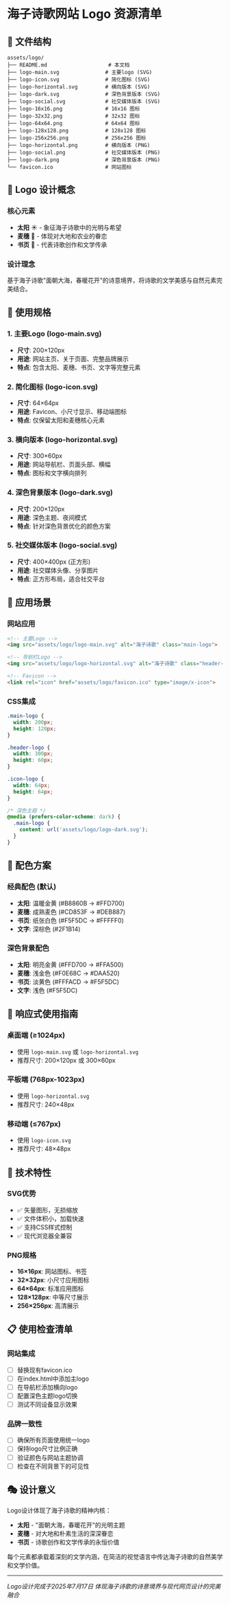 # 海子诗歌网站 Logo 资源清单

## 📁 文件结构

```
assets/logo/
├── README.md                    # 本文档
├── logo-main.svg               # 主要logo (SVG)
├── logo-icon.svg               # 简化图标 (SVG)
├── logo-horizontal.svg         # 横向版本 (SVG)
├── logo-dark.svg               # 深色背景版本 (SVG)
├── logo-social.svg             # 社交媒体版本 (SVG)
├── logo-16x16.png              # 16x16 图标
├── logo-32x32.png              # 32x32 图标
├── logo-64x64.png              # 64x64 图标
├── logo-128x128.png            # 128x128 图标
├── logo-256x256.png            # 256x256 图标
├── logo-horizontal.png         # 横向版本 (PNG)
├── logo-social.png             # 社交媒体版本 (PNG)
├── logo-dark.png               # 深色背景版本 (PNG)
└── favicon.ico                 # 网站图标
```

## 🎨 Logo 设计概念

### 核心元素
- **太阳** ☀️ - 象征海子诗歌中的光明与希望
- **麦穗** 🌾 - 体现对大地和农业的眷恋  
- **书页** 📖 - 代表诗歌创作和文学传承

### 设计理念
基于海子诗歌"面朝大海，春暖花开"的诗意境界，将诗歌的文学美感与自然元素完美结合。

## 📐 使用规格

### 1. 主要Logo (logo-main.svg)
- **尺寸**: 200×120px
- **用途**: 网站主页、关于页面、完整品牌展示
- **特点**: 包含太阳、麦穗、书页、文字等完整元素

### 2. 简化图标 (logo-icon.svg)
- **尺寸**: 64×64px
- **用途**: Favicon、小尺寸显示、移动端图标
- **特点**: 仅保留太阳和麦穗核心元素

### 3. 横向版本 (logo-horizontal.svg)
- **尺寸**: 300×60px
- **用途**: 网站导航栏、页面头部、横幅
- **特点**: 图标和文字横向排列

### 4. 深色背景版本 (logo-dark.svg)
- **尺寸**: 200×120px
- **用途**: 深色主题、夜间模式
- **特点**: 针对深色背景优化的颜色方案

### 5. 社交媒体版本 (logo-social.svg)
- **尺寸**: 400×400px (正方形)
- **用途**: 社交媒体头像、分享图片
- **特点**: 正方形布局，适合社交平台

## 🎯 应用场景

### 网站应用
```html
<!-- 主要Logo -->
<img src="assets/logo/logo-main.svg" alt="海子诗歌" class="main-logo">

<!-- 导航栏Logo -->
<img src="assets/logo/logo-horizontal.svg" alt="海子诗歌" class="header-logo">

<!-- Favicon -->
<link rel="icon" href="assets/logo/favicon.ico" type="image/x-icon">
```

### CSS集成
```css
.main-logo {
  width: 200px;
  height: 120px;
}

.header-logo {
  width: 300px;
  height: 60px;
}

.icon-logo {
  width: 64px;
  height: 64px;
}

/* 深色主题 */
@media (prefers-color-scheme: dark) {
  .main-logo {
    content: url('assets/logo/logo-dark.svg');
  }
}
```

## 🌈 配色方案

### 经典配色 (默认)
- **太阳**: 温暖金黄 (#B8860B → #FFD700)
- **麦穗**: 成熟麦色 (#CD853F → #DEB887)
- **书页**: 纸张白色 (#F5F5DC → #FFFFF0)
- **文字**: 深棕色 (#2F1B14)

### 深色背景配色
- **太阳**: 明亮金黄 (#FFD700 → #FFA500)
- **麦穗**: 浅金色 (#F0E68C → #DAA520)
- **书页**: 淡黄色 (#FFFACD → #F5F5DC)
- **文字**: 浅色 (#F5F5DC)

## 📱 响应式使用指南

### 桌面端 (≥1024px)
- 使用 `logo-main.svg` 或 `logo-horizontal.svg`
- 推荐尺寸: 200×120px 或 300×60px

### 平板端 (768px-1023px)
- 使用 `logo-horizontal.svg`
- 推荐尺寸: 240×48px

### 移动端 (≤767px)
- 使用 `logo-icon.svg`
- 推荐尺寸: 48×48px

## 🔧 技术特性

### SVG优势
- ✅ 矢量图形，无损缩放
- ✅ 文件体积小，加载快速
- ✅ 支持CSS样式控制
- ✅ 现代浏览器全兼容

### PNG规格
- **16×16px**: 网站图标、书签
- **32×32px**: 小尺寸应用图标
- **64×64px**: 标准应用图标
- **128×128px**: 中等尺寸展示
- **256×256px**: 高清展示

## 📋 使用检查清单

### 网站集成
- [ ] 替换现有favicon.ico
- [ ] 在index.html中添加主logo
- [ ] 在导航栏添加横向logo
- [ ] 配置深色主题logo切换
- [ ] 测试不同设备显示效果

### 品牌一致性
- [ ] 确保所有页面使用统一logo
- [ ] 保持logo尺寸比例正确
- [ ] 验证颜色与网站主题协调
- [ ] 检查在不同背景下的可见性

## 🎭 设计意义

Logo设计体现了海子诗歌的精神内核：
- **太阳** - "面朝大海，春暖花开"的光明主题
- **麦穗** - 对大地和朴素生活的深深眷恋
- **书页** - 诗歌创作和文学传承的永恒价值

每个元素都承载着深刻的文学内涵，在简洁的视觉语言中传达海子诗歌的自然美学和文学价值。

---

*Logo设计完成于2025年7月17日*
*体现海子诗歌的诗意境界与现代网页设计的完美融合*